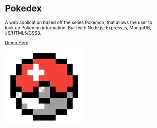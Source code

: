# Pokedex
A web application based off the series Pokemon, that allows the user to look up Pokemon information. Built with Node.js, Express.js, MongoDB, JS/HTML5/CSS3. 

[Demo Here](https://vast-journey-53852.herokuapp.com/pokedex/home)

![alt text](https://github.com/VincentP05/MyPoked3x/blob/master/public/images/favicon.png "Pokeball")



